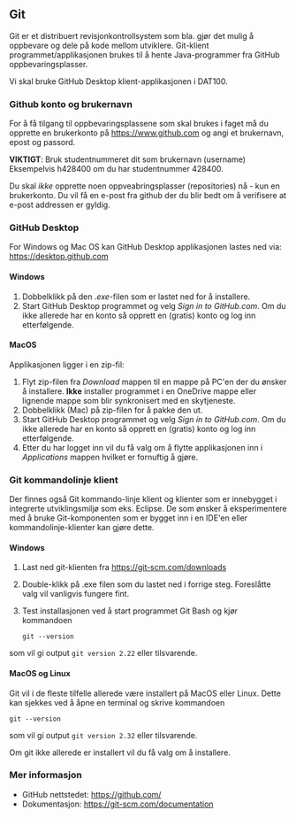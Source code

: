## Git

Git er et distribuert revisjonkontrollsystem som bla. gjør det mulig å oppbevare og dele på kode mellom utviklere.  Git-klient programmet/applikasjonen brukes til å hente Java-programmer fra GitHub oppbevaringsplasser. 

Vi skal bruke GitHub Desktop klient-applikasjonen i DAT100. 

### Github konto og brukernavn

For å få tilgang til oppbevaringsplassene som skal brukes i faget må du opprette en brukerkonto på https://www.github.com og angi et brukernavn, epost og passord.

**VIKTIGT**: Bruk studentnummeret dit som brukernavn (username)  Eksempelvis h428400 om du har studentnummer 428400.

Du skal *ikke* opprette noen oppveabringsplasser (repositories) nå - kun en brukerkonto. Du vil få en e-post fra github der du blir bedt om å verifisere at e-post addressen er gyldig.

### GitHub Desktop

For Windows og Mac OS kan GitHub Desktop applikasjonen lastes ned via: https://desktop.github.com

#### Windows

1. Dobbelklikk på den *.exe*-filen som er lastet ned for å installere.
2. Start GitHub Desktop programmet og velg *Sign in to GitHub.com*. Om du ikke allerede har en konto så opprett en (gratis) konto og log inn etterfølgende.

#### MacOS

Applikasjonen ligger i en zip-fil:

1. Flyt zip-filen fra *Download* mappen til en mappe på PC'en der du ønsker å installere. **Ikke** installer programmet i en OneDrive mappe eller lignende mappe som blir synkronisert med en skytjeneste.
2. Dobbelklikk (Mac) på zip-filen for å pakke den ut. 
3. Start GitHub Desktop programmet og velg *Sign in to GitHub.com*. Om du ikke allerede har en konto så opprett en (gratis) konto og log inn etterfølgende.
4. Etter du har logget inn vil du få valg om å flytte applikasjonen inn i *Applications* mappen hvilket er fornuftig å gjøre.

### Git kommandolinje klient

Der finnes også Git kommando-linje klient og klienter som er innebygget i integrerte utviklingsmiljø som eks. Eclipse. De som ønsker å eksperimentere med å bruke Git-komponenten som er bygget inn i en IDE'en eller kommandolinje-klienter kan gjøre dette.

#### Windows

1. Last ned git-klienten fra https://git-scm.com/downloads

2. Double-klikk på .exe filen som du lastet ned i forrige steg. Foreslåtte valg vil vanligvis fungere fint.

3. Test installasjonen ved å start programmet Git Bash og kjør kommandoen

   `git --version`

  som vil gi output `git version 2.22` eller tilsvarende.

#### MacOS og Linux

Git vil i de fleste tilfelle allerede være installert på MacOS eller Linux. Dette kan sjekkes ved å åpne en terminal og skrive kommandoen

`git --version`

som vil gi output `git version 2.32` eller tilsvarende.

Om git ikke allerede er installert vil du få valg om å installere.

### Mer informasjon

- GitHub nettstedet: <https://github.com/>
- Dokumentasjon: <https://git-scm.com/documentation>




